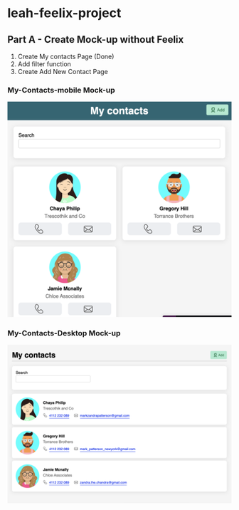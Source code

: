 # leah-feelix-project

## Part A - Create Mock-up without Feelix

1. Create My contacts Page (Done)
2. Add filter function
3. Create Add New Contact Page

### My-Contacts-mobile Mock-up

![alt text](./public/my-contacts-mobile.png)

### My-Contacts-Desktop Mock-up

![alt text](./public/my-contacts-desktop.png)
